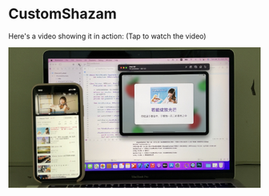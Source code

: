 # CustomShazam
Here's a video showing it in action: (Tap to watch the video)

[![Watch Demo on Twitter](https://github.com/HuangRunHua/CustomShazam/blob/main/ShazamCustom/Video/Example.jpeg)](https://twitter.com/joker_hook/status/1404702304045977603?s=21)
